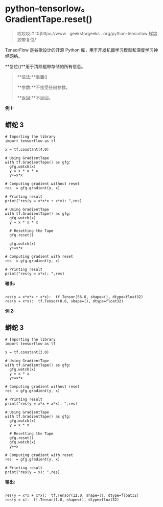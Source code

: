# python–tensorlow。GradientTape.reset()

> 哎哎哎:# t0]https://www . geeksforgeeks . org/python-tensorlow 梯度胶带复位/

TensorFlow 是谷歌设计的开源 Python 库，用于开发机器学习模型和深度学习神经网络。

**复位()**用于清除磁带存储的所有信息。

> **语法:**重置()
> 
> **参数:**不接受任何参数。
> 
> **返回:**不返回。

**例 1:**

## 蟒蛇 3

```
# Importing the library
import tensorflow as tf

x = tf.constant(4.0)

# Using GradientTape
with tf.GradientTape() as gfg:
  gfg.watch(x)
  y = x * x * x
  y+=x*x

# Computing gradient without reset
res  = gfg.gradient(y, x) 

# Printing result
print("res(y = x*x*x + x*x): ",res)

# Using GradientTape
with tf.GradientTape() as gfg:
  gfg.watch(x)
  y = x * x * x

  # Resetting the Tape
  gfg.reset()

  gfg.watch(x)
  y+=x*x

# Computing gradient with reset
res  = gfg.gradient(y, x) 

# Printing result
print("res(y = x*x): ",res)
```

**输出:**

```

res(y = x*x*x + x*x):  tf.Tensor(56.0, shape=(), dtype=float32)
res(y = x*x):  tf.Tensor(8.0, shape=(), dtype=float32)

```

**例 2:**

## 蟒蛇 3

```
# Importing the library
import tensorflow as tf

x = tf.constant(3.0)

# Using GradientTape
with tf.GradientTape() as gfg:
  gfg.watch(x)
  y = x * x
  y+=x*x

# Computing gradient without reset
res  = gfg.gradient(y, x) 

# Printing result
print("res(y = x*x + x*x): ",res)

# Using GradientTape
with tf.GradientTape() as gfg:
  gfg.watch(x)
  y = x * x

  # Resetting the Tape
  gfg.reset()
  gfg.watch(x)
  y+=x

# Computing gradient with reset
res  = gfg.gradient(y, x) 

# Printing result
print("res(y = x): ",res)
```

**输出:**

```

res(y = x*x + x*x):  tf.Tensor(12.0, shape=(), dtype=float32)
res(y = x):  tf.Tensor(1.0, shape=(), dtype=float32)

```